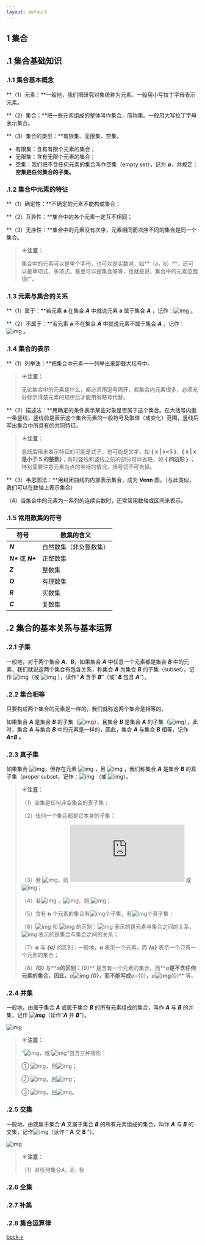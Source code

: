 ```yaml
---
layout: default
---
```


## 1 集合

## .1 集合基础知识

### .1.1 集合基本概念

**（1）元素：**一般地，我们把研究对象统称为元素。一般用小写拉丁字母表示元素。

**（2）集合：**把一些元素组成的整体叫作集合，简称集。一般用大写拉丁字母表示集合。

**（3）集合的类型：**有限集、无限集、空集。

- 有限集：含有有限个元素的集合；
- 无限集：含有无限个元素的集合；
- 空集：我们把不含任何元素的集合叫作空集（empty set），记为 **∅**，并规定：**空集是任何集合的子集。**



### .1.2 集合中元素的特征

**（1）确定性：**不确定的元素不能构成集合；

**（2）互异性：**集合中的各个元素一定互不相同；

**（3）无序性：**集合中的元素没有次序，元素相同而次序不同的集合是同一个集合。

> **☀注意：**
>
> 集合中的元素可以是单个字母，也可以是实数对，如**（a，b）**，还可以是单项式、多项式，甚至可以是集合等等，也就是说，集合中的元素范围很广。



### .1.3 元素与集合的关系

**（1）属于：**若元素 **a** 在集合 ***A*** 中就说元素 **a** 属于集合 ***A*** ，记作：![img](https://latex.codecogs.com/svg.latex?a%20\in%20A) 。

**（2）不属于：**若元素 **a** 不在集合 ***A*** 中就说元素不属于集合 ***A*** ，记作：![img](https://latex.codecogs.com/svg.latex?a%20\notin%20A) 。



### .1.4 集合的表示

**（1）列举法：**把集合中元素一一列举出来卸载大括号中。

> **☀注意：**
>
> 无论集合中的元素是什么，都必须用逗号隔开，若集合内元素很多，必须充分标示清楚元素的规律后才能用省略号代替。

**（2）描述法：**用确定的条件表示某些对象是否属于这个集合。在大括号内画一条竖线，竖线前是表示这个集合元素的一般符号及取值（或变化）范围，竖线后写出集合中所具有的共同特征。

> **☀注意：**
>
> 竖线后用来表示特征的可能是式子，也可能是文字，如 **{ x | x<5 }**，**{ x | x 是小于 5 的整数}**；有时竖线和竖线之前的部分可以省略，如 **{ 四边形 }** ；特别需要注意元素为点的坐标的情况，括号切不可去掉。

**（3）韦恩图法：**用封闭曲线的内部表示集合，成为 **Venn** 图。（与此类似，我们可以在数轴上表示集合）

（4）当集合中的元素为一系列的连续实数时，还常常用数轴或区间来表示。



### .1.5 常用数集的符号

| **符号**              | **数集的含义**         |
| --------------------- | ---------------------- |
| ***N***               | 自然数集（非负整数集） |
| ***N\**** 或 ***N+*** | 正整数集               |
| ***Z***               | 整数集                 |
| ***Q***               | 有理数集               |
| ***R***               | 实数集                 |
| ***C***               | 复数集                 |



## .2 集合的基本关系与基本运算



### .2.1 子集

一般地，对于两个集合 ***A***、***B***，如果集合 ***A*** 中任意一个元素都是集合 ***B*** 中的元素，我们就说这两个集合有包含关系，称集合 ***A*** 为集合 ***B*** 的子集（subset），记作 ![img](https://latex.codecogs.com/svg.latex?A%20\subseteq%20B)（或 ![img](https://latex.codecogs.com/svg.latex?B%20\supseteq%20A) ），读作“ ***A*** 含于 ***B***”（或“ ***B*** 包含 ***A***”）。



### .2.2 集合相等

只要构成两个集合的元素是一样的，我们就称这两个集合是相等的。

如果集合 ***A*** 是集合 ***B*** 的子集（![img](https://latex.codecogs.com/svg.latex?A%20\subseteq%20B)），且集合 ***B*** 是集合 ***A*** 的子集（![img](https://latex.codecogs.com/svg.latex?B%20\subseteq%20A)），此时，集合 ***A*** 与集合 ***B*** 中的元素是一样的，因此，集合 ***A*** 与集合 ***B*** 相等，记作 ***A=B 。***



### .2.3 真子集

如果集合 ![img](https://latex.codecogs.com/svg.latex?A%20\subseteq%20B)，但存在元素 ![img](https://latex.codecogs.com/svg.latex?x\in%20B) ，且 ![img](https://latex.codecogs.com/svg.latex?x\notin%20A) ，我们称集合 ***A*** 是集合 ***B*** 的真子集（proper subset，记作：![img](https://latex.codecogs.com/svg.latex?A\subsetneqq%20B) （或 ![img](https://latex.codecogs.com/svg.latex?A\supsetneqq%20B)）。

> **☀注意：**
>
> （1）空集是任何非空集合的真子集；
>
> （2）任何一个集合都是它本身的子集；
>
> （3）若 ![img](https://latex.codecogs.com/svg.latex?A%20\subseteq%20B)，则 ![img](https://latex.codecogs.com/svg.latex?A%20=%20B) 或 ![img](https://latex.codecogs.com/svg.latex?A\subsetneqq%20B)；
>
> （4）若![img](https://latex.codecogs.com/svg.latex?A%20\subseteq%20B) ，![img](https://latex.codecogs.com/svg.latex?B%20\subseteq%20C)，则 ![img](https://latex.codecogs.com/svg.latex?A%20\subseteq%20C)；
>
> （5）含有 **n** 个元素的集合有![img](https://latex.codecogs.com/svg.latex?2^n)个子集，有![img](https://latex.codecogs.com/svg.latex?2^n-1)个真子集；
>
> （6）![img](https://latex.codecogs.com/svg.latex?\in) 和 ![img](https://latex.codecogs.com/svg.latex?\subseteq) 的区别：![img](https://latex.codecogs.com/svg.latex?\in) 表示的是元素与集合之间的关系，![img](https://latex.codecogs.com/svg.latex?\subseteq) 表示的是集合与集合之间的关系；
>
> （7）***a*** 与 ***{a}*** 的区别：一般地，***a*** 表示一个元素，而 ***{a}*** 表示一个只有一个元素的集合；
>
> （8）***{0}*** 与**∅**的区别：***{0}*** 是含有一个元素的集合，而**∅**是不含任何元素的集合，因此，**∅**![img](https://latex.codecogs.com/svg.latex?\subsetneqq) ***{0}***，而不能写成**∅={0}**，**∅**![img](https://latex.codecogs.com/svg.latex?\in)***{0}*** 等。



### .2.4 并集

一般地，由属于集合 ***A*** 或属于集合 ***B*** 的所有元素组成的集合，叫作 ***A*** 与 ***B*** 的并集，记作 ***![img](https://latex.codecogs.com/svg.latex?A%20\cup%20B)***（读作“***A*** 并 ***B***”）。

![img](https://latex.codecogs.com/svg.latex?A%20\cup%20B=\{%20x%20|%20x%20\in%20A,%20or%20\quad%20x%20\in%20B%20\})

> **☀注意：**
>
> “![img](https://latex.codecogs.com/svg.latex?x\in%20A)，或 ![img](https://latex.codecogs.com/svg.latex?x\in%20B)”包含三种情形：
>
> ① ![img](https://latex.codecogs.com/svg.latex?x\in%20A)，且![img](https://latex.codecogs.com/svg.latex?x\notin%20B)；
>
> ② ![img](https://latex.codecogs.com/svg.latex?x\in%20B)，且![img](https://latex.codecogs.com/svg.latex?x\notin%20A)；
>
> ③ ![img](https://latex.codecogs.com/svg.latex?x\in%20A)，且![img](https://latex.codecogs.com/svg.latex?x\in%20B)。



### .2.5 交集

一般地，由既属于集合 ***A*** 又属于集合 ***B*** 的所有元素组成的集合，叫作 ***A*** 与 ***B*** 的交集，记作![img](https://latex.codecogs.com/svg.latex?A%20\cap%20B)（读作 “ **A** 交 **B** ”）。

![img](https://latex.codecogs.com/svg.latex?A%20\cap%20B=\{%20x%20|%20x\in%20A,%20and%20\quad%20x%20\in%20B%20\})

> **☀注意：**
>
> （1）对任何集合*A*，*B*，有





### .2.6 全集



### .2.7 补集



### .2.8 集合运算律







[back→](https://xiangblq.github.io/wenzhai/pages/biji/jichu/biji/shuxue/%E9%AB%98%E4%B8%AD%E6%95%B0%E5%AD%A6%E5%9F%BA%E7%A1%80.html)